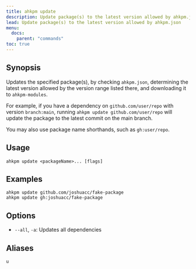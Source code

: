 ```yaml
---
title: ahkpm update
description: Update package(s) to the latest version allowed by ahkpm.json
lead: Update package(s) to the latest version allowed by ahkpm.json
menu:
  docs:
    parent: "commands"
toc: true
---
```

## Synopsis

Updates the specified package(s), by checking `ahkpm.json`, determining the
latest version allowed by the version range listed there, and downloading it
to `ahkpm-modules`.

For example, if you have a dependency on `github.com/user/repo` with version
`branch:main`, running `ahkpm update github.com/user/repo` will update the
package to the latest commit on the main branch.

You may also use package name shorthands, such as `gh:user/repo`.

## Usage

```text
ahkpm update <packageName>... [flags]
```

## Examples

```text
ahkpm update github.com/joshuacc/fake-package
ahkpm update gh:joshuacc/fake-package
```

## Options

- `--all`, `-a`: Updates all dependencies
## Aliases

`u`

